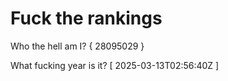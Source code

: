# Fuck the rankings

Who the hell am I?
{ 28095029 }

What fucking year is it?
[ 2025-03-13T02:56:40Z ]
